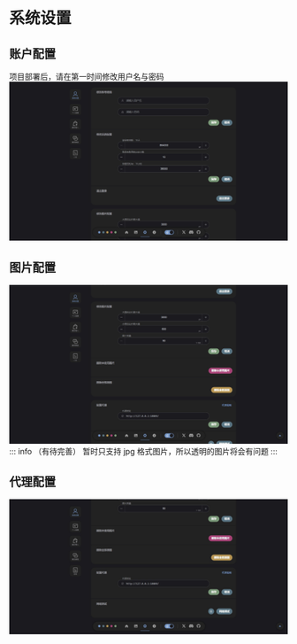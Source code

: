 # 系统设置

## 账户配置
项目部署后，请在第一时间修改用户名与密码
![](./assets/2024-12-30_133849.jpg)

## 图片配置
![](./assets/2024-12-30_133935.jpg)
::: info （有待完善）
暂时只支持 jpg 格式图片，所以透明的图片将会有问题
:::

## 代理配置
![](./assets/2024-12-30_134020.jpg)
